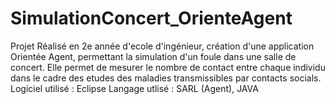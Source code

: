 # SimulationConcert_OrienteAgent

Projet Réalisé en 2e année d'ecole d'ingénieur, création d'une application Orientée Agent, permettant la simulation d'un foule dans une salle de concert.
Elle permet de mesurer le nombre de contact entre chaque individu dans le cadre des etudes des maladies transmissibles par contacts socials.
Logiciel utilisé : Eclipse
Langage utlisé : SARL (Agent), JAVA
